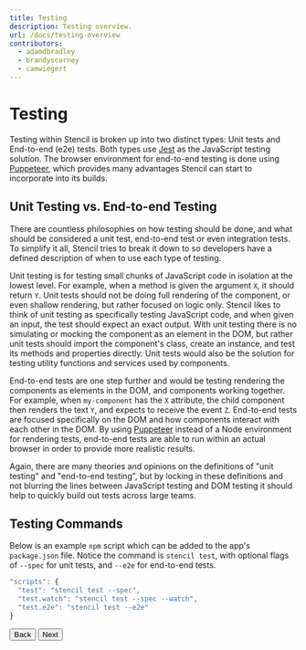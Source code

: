 ```yaml
---
title: Testing
description: Testing overview.
url: /docs/testing-overview
contributors:
  - adamdbradley
  - brandyscarney
  - camwiegert
---
```


# Testing

Testing within Stencil is broken up into two distinct types: Unit tests and End-to-end (e2e) tests. Both types use [Jest](https://jestjs.io/) as the JavaScript testing solution. The browser environment for end-to-end testing is done using [Puppeteer](https://pptr.dev/), which provides many advantages Stencil can start to incorporate into its builds.


## Unit Testing vs. End-to-end Testing

There are countless philosophies on how testing should be done, and what should be considered a unit test, end-to-end test or even integration tests. To simplify it all, Stencil tries to break it down to so developers have a defined description of when to use each type of testing.

Unit testing is for testing small chunks of JavaScript code in isolation at the lowest level. For example, when a method is given the argument `X`, it should return `Y`. Unit tests should not be doing full rendering of the component, or even shallow rendering, but rather focused on logic only. Stencil likes to think of unit testing as specifically testing JavaScript code, and when given an input, the test should expect an exact output. With unit testing there is no simulating or mocking the component as an element in the DOM, but rather unit tests should import the component's class, create an instance, and test its methods and properties directly. Unit tests would also be the solution for testing utility functions and services used by components.

End-to-end tests are one step further and would be testing rendering the components as elements in the DOM, and components working together. For example, when `my-component` has the `X` attribute, the child component then renders the text `Y`, and expects to receive the event `Z`. End-to-end tests are focused specifically on the DOM and how components interact with each other in the DOM. By using [Puppeteer](https://pptr.dev/) instead of a Node environment for rendering tests, end-to-end tests are able to run within an actual browser in order to provide more realistic results.

Again, there are many theories and opinions on the definitions of "unit testing" and "end-to-end testing", but by locking in these definitions and not blurring the lines between JavaScript testing and DOM testing it should help to quickly build out tests across large teams.


## Testing Commands

Below is an example `npm` script which can be added to the app's `package.json` file. Notice the command is `stencil test`, with optional flags of `--spec` for unit tests, and `--e2e` for end-to-end tests.

```javascript
"scripts": {
  "test": "stencil test --spec",
  "test.watch": "stencil test --spec --watch",
  "test.e2e": "stencil test --e2e"
}
```

<stencil-route-link url="/docs/style-guide" router="#router" custom="true">
  <button class="pull-left btn btn--secondary">
    Back
  </button>
</stencil-route-link>

<stencil-route-link url="/docs/unit-testing" custom="true">
  <button class="pull-right btn btn--primary">
    Next
  </button>
</stencil-route-link>
